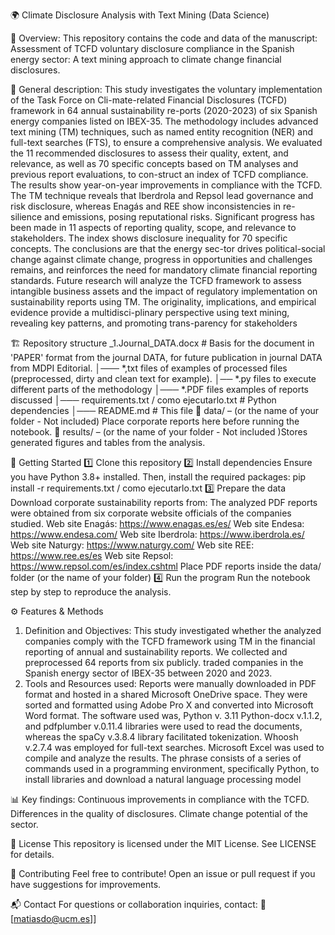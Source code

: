🌍 Climate Disclosure Analysis with Text Mining (Data Science)

📌 Overview:
This repository contains the code and data of the manuscript:
Assessment of TCFD voluntary disclosure compliance in the Spanish energy sector: A text mining approach to climate change financial disclosures.

📌 General description: 
This study investigates the voluntary implementation of the Task Force on Cli-mate-related Financial Disclosures (TCFD) framework in 64 annual sustainability re-ports (2020-2023) of six Spanish energy companies listed on IBEX-35. The methodology includes advanced text mining (TM) techniques, such as named entity recognition (NER) and full-text searches (FTS), to ensure a comprehensive analysis. We evaluated the 11 recommended disclosures to assess their quality, extent, and relevance, as well as 70 specific concepts based on TM analyses and previous report evaluations, to con-struct an index of TCFD compliance. The results show year-on-year improvements in compliance with the TCFD. The TM technique reveals that Iberdrola and Repsol lead governance and risk disclosure, whereas Enagás and REE show inconsistencies in re-silience and emissions, posing reputational risks. Significant progress has been made in 11 aspects of reporting quality, scope, and relevance to stakeholders. The index shows disclosure inequality for 70 specific concepts. The conclusions are that the energy sec-tor drives political-social change against climate change, progress in opportunities and challenges remains, and reinforces the need for mandatory climate financial reporting standards. Future research will analyze the TCFD framework to assess intangible business assets and the impact of regulatory implementation on sustainability reports using TM. The originality, implications, and empirical evidence provide a multidisci-plinary perspective using text mining, revealing key patterns, and promoting trans-parency for stakeholders

🏗 Repository structure
_1.Journal_DATA.docx # Basis for the document in 'PAPER' format from the journal DATA, for future publication in journal DATA from MDPI Editorial.
│─── *,txt files of examples of processed files (preprocessed, dirty and clean text for example).
│── *.py files to execute different parts of the methodology
│─── *.PDF files examples of reports discussed
│─── requirements.txt / como ejecutarlo.txt # Python dependencies
│─── README.md # This file
📁 data/ – (or the name of your folder - Not included) Place corporate reports here before running the notebook.
📁 results/ – (or the name of your folder - Not included )Stores generated figures and tables from the analysis.

🚀 Getting Started
1️⃣ Clone this repository
2️⃣ Install dependencies
Ensure you have Python 3.8+ installed. Then, install the required packages:
pip install -r requirements.txt / como ejecutarlo.txt
3️⃣ Prepare the data
Download corporate sustainability reports from:
The analyzed PDF reports were obtained from six corporate website officials of the companies studied.
Web site Enagás: https://www.enagas.es/es/
Web site Endesa: https://www.endesa.com/
Web site Iberdrola: https://www.iberdrola.es/
Web site Naturgy: https://www.naturgy.com/
Web site REE: https://www.ree.es/es
Web site Repsol: https://www.repsol.com/es/index.cshtml
Place PDF reports inside the data/ folder (or the name of your folder)
4️⃣ Run the program
Run the notebook step by step to reproduce the analysis.

⚙ Features & Methods
1. Definition and Objectives: This study investigated whether the analyzed companies
comply with the TCFD framework using TM in the financial reporting of annual and sustainability reports.
We collected and preprocessed 64 reports from six publicly.
traded companies in the Spanish energy sector of IBEX-35 between 2020 and 2023.
3. Tools and Resources used: Reports were manually downloaded in PDF format and hosted in a shared Microsoft OneDrive space. They were sorted and formatted using Adobe Pro X and converted into Microsoft Word format. The software used was, Python v. 3.11  Python-docx v.1.1.2, and pdfplumber v.0.11.4 libraries were used to read the documents, whereas the spaCy v.3.8.4 library facilitated tokenization. Whoosh v.2.7.4 was employed for full-text searches. Microsoft Excel was used to compile and analyze the results. The phrase consists of a series of commands used in a programming environment, specifically Python, to install libraries and download a natural language processing model

📊 Key findings:
Continuous improvements in compliance with the TCFD.
Differences in the quality of disclosures.
Climate change potential of the sector.

📜 License
This repository is licensed under the MIT License. See LICENSE for details.

🤝 Contributing
Feel free to contribute! Open an issue or pull request if you have suggestions for improvements.

📬 Contact
For questions or collaboration inquiries, contact:
📧 [matiasdo@ucm.es]]
